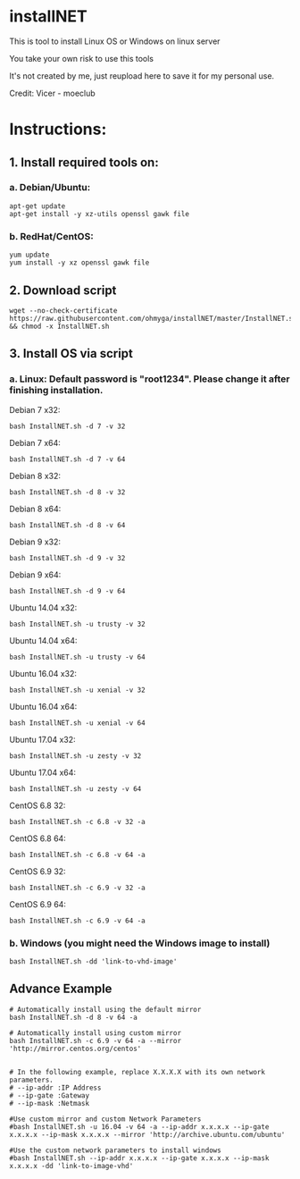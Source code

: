 # installNET

This is tool to install Linux OS or Windows on linux server

You take your own risk to use this tools

It's not created by me, just reupload here to save it for my personal use.

Credit: Vicer - moeclub

# Instructions:

## 1. Install required tools on:

### a. Debian/Ubuntu:
```
apt-get update
apt-get install -y xz-utils openssl gawk file
```
### b. RedHat/CentOS:
```
yum update
yum install -y xz openssl gawk file
```
## 2. Download script
```
wget --no-check-certificate https://raw.githubusercontent.com/ohmyga/installNET/master/InstallNET.sh && chmod -x InstallNET.sh
```
## 3. Install OS via script

### a. Linux: Default password is "root1234". Please change it after finishing installation.

Debian 7 x32:
```
bash InstallNET.sh -d 7 -v 32
```
Debian 7 x64:
```
bash InstallNET.sh -d 7 -v 64
```
Debian 8 x32:
```
bash InstallNET.sh -d 8 -v 32
```
Debian 8 x64:
```
bash InstallNET.sh -d 8 -v 64
```
Debian 9 x32:
```
bash InstallNET.sh -d 9 -v 32
```
Debian 9 x64:
```
bash InstallNET.sh -d 9 -v 64
```
Ubuntu 14.04 x32:
```
bash InstallNET.sh -u trusty -v 32
```
Ubuntu 14.04 x64:
```
bash InstallNET.sh -u trusty -v 64
```
Ubuntu 16.04 x32:
```
bash InstallNET.sh -u xenial -v 32
```
Ubuntu 16.04 x64:
```
bash InstallNET.sh -u xenial -v 64
```
Ubuntu 17.04 x32:
```
bash InstallNET.sh -u zesty -v 32
```
Ubuntu 17.04 x64:
```
bash InstallNET.sh -u zesty -v 64
```
CentOS 6.8 32:
```
bash InstallNET.sh -c 6.8 -v 32 -a
```
CentOS 6.8 64:
```
bash InstallNET.sh -c 6.8 -v 64 -a
```
CentOS 6.9 32:
```
bash InstallNET.sh -c 6.9 -v 32 -a
```
CentOS 6.9 64:
```
bash InstallNET.sh -c 6.9 -v 64 -a
```
### b. Windows (you might need the Windows image to install)
```
bash InstallNET.sh -dd 'link-to-vhd-image'
```

## Advance Example
```
# Automatically install using the default mirror
bash InstallNET.sh -d 8 -v 64 -a
 
# Automatically install using custom mirror
bash InstallNET.sh -c 6.9 -v 64 -a --mirror 'http://mirror.centos.org/centos'
 
 
# In the following example, replace X.X.X.X with its own network parameters.
# --ip-addr :IP Address
# --ip-gate :Gateway
# --ip-mask :Netmask
 
#Use custom mirror and custom Network Parameters
#bash InstallNET.sh -u 16.04 -v 64 -a --ip-addr x.x.x.x --ip-gate x.x.x.x --ip-mask x.x.x.x --mirror 'http://archive.ubuntu.com/ubuntu'
 
#Use the custom network parameters to install windows
#bash InstallNET.sh --ip-addr x.x.x.x --ip-gate x.x.x.x --ip-mask x.x.x.x -dd 'link-to-image-vhd'
 ```
